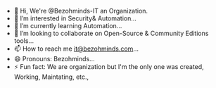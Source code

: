- 👋 Hi, We're @Bezohminds-IT an Organization.
- 👀 I’m interested in Security& Automation...
- 🌱 I’m currently learning Automation...
- 💞️ I’m looking to collaborate on Open-Source & Community Editions tools...
- 📫 How to reach me it@bezohminds.com...
- 😄 Pronouns: Bezohminds...
- ⚡ Fun fact: We are organization but I'm the only one was created, Working, Maintating, etc.,

<!---
Bezohminds-IT/Bezohminds-IT is a ✨ special ✨ repository because its `README.md` (this file) appears on your GitHub profile.
You can click the Preview link to take a look at your changes.
--->
